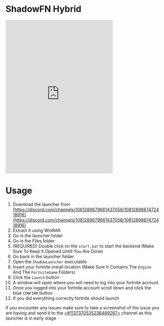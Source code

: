 # ShadowFN Hybrid

<iframe src="https://discord.com/widget?id=1081289679661437058&theme=dark" width="350" height="500" allowtransparency="true" frameborder="0" sandbox="allow-popups allow-popups-to-escape-sandbox allow-same-origin allow-scripts"></iframe>


# Usage

1. Download the launcher from [https://discord.com/channels/1081289679661437058/1081289887472418916](https://discord.com/channels/1081289679661437058/1081289887472418916)
2. Extract it using WinRAR
3. Go in the launcher folder
4. Go in the Files folder
5. (REQUIRED) Double click on the `start.bat` to start the backend (Make Sure To Keep It Opened Untill You Are Done)
6. Go back in the launcher folder
7. Open the `ShadowLauncher` executable
8. Insert your fortnite install location (Make Sure It Contains The `Engine` And The `FortniteGame` Folders)
9. Click the `Launch` button
10. A window will open where you will need to log into your fortnite account
11. Once you logged into your fortnite account scroll down and click the blue `CONFIRM` button
12. If you did everything correctly fortnite should launch

If you encounter any issues make sure to take a screenshot of the issue you are having and send it to the [<#1137370535236489267>](https://discord.com/channels/1081289679661437058/1137370535236489267) channel as this launcher is in early stage
